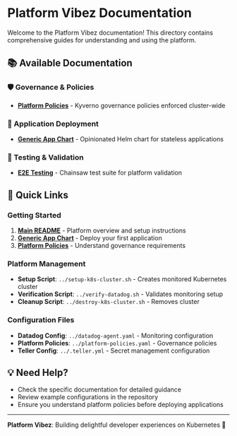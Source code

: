 # Platform Vibez Documentation

Welcome to the Platform Vibez documentation! This directory contains comprehensive guides for understanding and using the platform.

## 📚 Available Documentation

### 🛡️ Governance & Policies
- **[Platform Policies](PLATFORM-POLICIES.md)** - Kyverno governance policies enforced cluster-wide

### 🚀 Application Deployment  
- **[Generic App Chart](../helm-charts/generic-app/README.md)** - Opinionated Helm chart for stateless applications

### 🧪 Testing & Validation
- **[E2E Testing](../tests/e2e/README.md)** - Chainsaw test suite for platform validation

## 🎯 Quick Links

### Getting Started
1. **[Main README](../README.md)** - Platform overview and setup instructions
2. **[Generic App Chart](../helm-charts/generic-app/README.md)** - Deploy your first application
3. **[Platform Policies](PLATFORM-POLICIES.md)** - Understand governance requirements

### Platform Management
- **Setup Script**: `../setup-k8s-cluster.sh` - Creates monitored Kubernetes cluster
- **Verification Script**: `../verify-datadog.sh` - Validates monitoring setup
- **Cleanup Script**: `../destroy-k8s-cluster.sh` - Removes cluster

### Configuration Files
- **Datadog Config**: `../datadog-agent.yaml` - Monitoring configuration
- **Platform Policies**: `../platform-policies.yaml` - Governance policies
- **Teller Config**: `../.teller.yml` - Secret management configuration

## 💡 Need Help?

- Check the specific documentation for detailed guidance
- Review example configurations in the repository
- Ensure you understand platform policies before deploying applications

---

**Platform Vibez**: Building delightful developer experiences on Kubernetes 🚀 